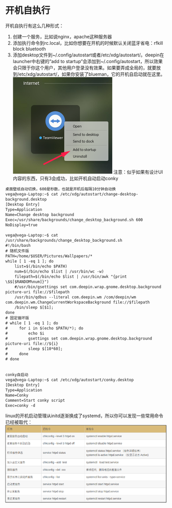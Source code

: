 # 开机自执行
开机自执行有这么几种形式：
1. 创建一个服务，比如说nginx，apache这种服务器
2. 添加执行命令到rc.local，比如你想要在开机的时候默认关闭蓝牙省电：rfkill block bluetooth
3. 添加desktop文件到~/.config/autostart或者/etc/xdg/autostart/。deepin在launcher中右键的“add to startup”会添加到~/.config/autostart，所以效果会只限于你这个用户，其他用户登录没有效果。如果要弄成全局的，就要放到/etc/xdg/autostart/，如果你安装了blueman，它的开机自启动就在这里。
![picture](https://github.com/ExplosiveBattery/custom-deepin-linux/blob/master/autostart/DeepinScreenshot_select-area_20180503085258.png?raw=true)
注意：似乎如果有设计UI内容的东西，只有3会成功，比如开机自动启动conky

```shell
桌面壁纸自动切换，600是秒数，也就是开机后每隔10分钟自动换
vega@vega-Laptop:~$ cat /etc/xdg/autostart/change-desktop-background.desktop 
[Desktop Entry]
Type=Application
Name=Change desktop background
Exec=/usr/share/backgrounds/change_desktop_background.sh 600
NoDisplay=true

vega@vega-Laptop:~$ cat /usr/share/backgrounds/change_desktop_background.sh
#!/bin/bash
# 随机文件版
PATH=/home/$USER/Pictures/Wallpapers/*
while [ 1 -eq 1 ]; do
    list=$(/bin/echo $PATH)
    num=$(/bin/echo $list | /usr/bin/wc -w)
    filepath=$(/bin/echo $list | /usr/bin/awk "{print \$$[$RANDOM%num]}")
    #/usr/bin/gsettings set com.deepin.wrap.gnome.desktop.background picture-uri file://$filepath
    /usr/bin/qdbus --literal com.deepin.wm /com/deepin/wm com.deepin.wm.ChangeCurrentWorkspaceBackground file://$filepath
    /bin/sleep $[$1];
done
# 固定循环版
# while [ 1 -eq 1 ]; do
#     for i in $(echo $PATH/*); do
#         echo $i
#         gsettings set com.deepin.wrap.gnome.desktop.background picture-uri file://${i}
#         sleep $[10*60];
#     done
# done


conky自启动
vega@vega-Laptop:~$ cat /etc/xdg/autostart/conky.desktop 
[Desktop Entry]
Type=Application
Name=Conky
Comment=Start conky script
Exec=conky -d
```



linux的开机启动管理从initd逐渐换成了systemd，所以你可以发现一些常用命令已经被取代：  
![picture](https://github.com/ExplosiveBattery/custom-deepin-linux/blob/master/autostart/DeepinScreenshot_select-area_20180503083915.png?raw=true)




